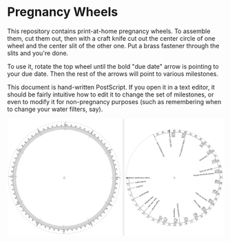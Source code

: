 # Pregnancy Wheels

This repository contains print-at-home pregnancy wheels. To assemble them,
cut them out, then with a craft knife cut out the center circle of one wheel
and the center slit of the other one. Put a brass fastener through the slits
and you're done.

To use it, rotate the top wheel until the bold "due date" arrow is pointing
to your due date. Then the rest of the arrows will point to various milestones.

This document is hand-written PostScript. If you open it in a text editor, it
should be fairly intuitive how to edit it to change the set of milestones, or
even to modify it for non-pregnancy purposes (such as remembering when to change
your water filters, say).

![Image of two wheels](./screenshot.png)

